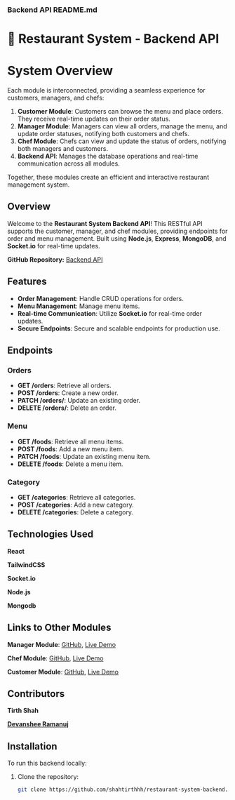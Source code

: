 
### Backend API README.md

# 🔗 Restaurant System - Backend API


# System Overview

Each module is interconnected, providing a seamless experience for customers, managers, and chefs:

1. **Customer Module**: Customers can browse the menu and place orders. They receive real-time updates on their order status.
2. **Manager Module**: Managers can view all orders, manage the menu, and update order statuses, notifying both customers and chefs.
3. **Chef Module**: Chefs can view and update the status of orders, notifying both managers and customers.
4. **Backend API**: Manages the database operations and real-time communication across all modules.

Together, these modules create an efficient and interactive restaurant management system.


## Overview

Welcome to the **Restaurant System Backend API**! This RESTful API supports the customer, manager, and chef modules, providing endpoints for order and menu management. Built using **Node.js**, **Express**, **MongoDB**, and **Socket.io** for real-time updates.

**GitHub Repository:** [Backend API](https://github.com/shahtirthhh/restaurant-system-backend)

## Features

- **Order Management**: Handle CRUD operations for orders.
- **Menu Management**: Manage menu items.
- **Real-time Communication**: Utilize **Socket.io** for real-time order updates.
- **Secure Endpoints**: Secure and scalable endpoints for production use.

## Endpoints

### Orders

- **GET /orders**: Retrieve all orders.
- **POST /orders**: Create a new order.
- **PATCH /orders/**: Update an existing order.
- **DELETE /orders/**: Delete an order.

### Menu

- **GET /foods**: Retrieve all menu items.
- **POST /foods**: Add a new menu item.
- **PATCH /foods**: Update an existing menu item.
- **DELETE /foods**: Delete a menu item.

### Category

- **GET /categories**: Retrieve all categories.
- **POST /categories**: Add a new category.
- **DELETE /categories**: Delete a category.


## Technologies Used
**React**

**TailwindCSS**

**Socket.io**

**Node.js**

**Mongodb**

## Links to Other Modules
**Manager Module**: [GitHub](https://github.com/shahtirthhh/restaurant-system-manager), [Live Demo](https://retaurant-system-manager-module.netlify.app/)

**Chef Module**: [GitHub](https://github.com/shahtirthhh/restaurant-system-chef), [Live Demo](https://restaurant-system-chef-module.netlify.app/)

**Customer Module**: [GitHub](https://github.com/shahtirthhh/restaurant-system-customer), [Live Demo](https://restaurant-system-customer-module.netlify.app/)

## Contributors
**Tirth Shah**
      
[**Devanshee Ramanuj**](https://github.com/ramanujdevanshee22)

## Installation

To run this backend locally:

1. Clone the repository:
   ```bash
   git clone https://github.com/shahtirthhh/restaurant-system-backend.git
